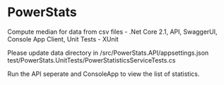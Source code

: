 # PowerStats
Compute median for data from csv files - .Net Core 2.1, API, SwaggerUI, Console App Client, Unit Tests - XUnit


Please update data directory in
/src/PowerStats.API/appsettings.json
test/PowerStats.UnitTests/PowerStatisticsServiceTests.cs

Run the API seperate and ConsoleApp to view the list of statistics.

